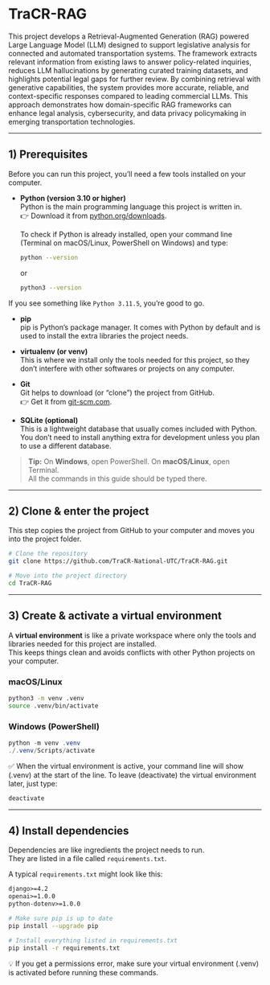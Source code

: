 # TraCR-RAG

This project develops a Retrieval-Augmented Generation (RAG) powered Large Language Model (LLM) designed to support legislative analysis for connected and automated transportation systems. The framework extracts relevant information from existing laws to answer policy-related inquiries, reduces LLM hallucinations by generating curated training datasets, and highlights potential legal gaps for further review. By combining retrieval with generative capabilities, the system provides more accurate, reliable, and context-specific responses compared to leading commercial LLMs. This approach demonstrates how domain-specific RAG frameworks can enhance legal analysis, cybersecurity, and data privacy policymaking in emerging transportation technologies.

---

## 1) Prerequisites

Before you can run this project, you’ll need a few tools installed on your computer.  

- **Python (version 3.10 or higher)**  
  Python is the main programming language this project is written in.  
  👉 Download it from [python.org/downloads](https://www.python.org/downloads/).

  To check if Python is already installed, open your command line (Terminal on macOS/Linux, PowerShell on Windows) and type:
  ```bash
  python --version
  ```
  or

  ```bash
  python3 --version
  ```
  
If you see something like `Python 3.11.5`, you’re good to go.

- **pip**  
  pip is Python’s package manager. 
  It comes with Python by default and is used to install the extra libraries the project needs.

- **virtualenv (or venv)**  
  This is where we install only the tools needed for this project, so they don’t interfere with other softwares or projects on any computer.  

- **Git**  
  Git helps to download (or “clone”) the project from GitHub.  
  👉 Get it from [git-scm.com](https://git-scm.com/downloads).

- **SQLite (optional)**  
  This is a lightweight database that usually comes included with Python.  
  You don’t need to install anything extra for development unless you plan to use a different database.

> **Tip:** On **Windows**, open PowerShell. On **macOS/Linux**, open Terminal.  
> All the commands in this guide should be typed there.

---
## 2) Clone & enter the project

This step copies the project from GitHub to your computer and moves you into the project folder.

```bash
# Clone the repository 
git clone https://github.com/TraCR-National-UTC/TraCR-RAG.git

# Move into the project directory
cd TraCR-RAG
```

---

## 3) Create & activate a virtual environment

A **virtual environment** is like a private workspace where only the tools and libraries needed for this project are installed.  
This keeps things clean and avoids conflicts with other Python projects on your computer.

### macOS/Linux
```bash
python3 -m venv .venv
source .venv/bin/activate
```
### Windows (PowerShell)

```powershell
python -m venv .venv
./.venv/Scripts/activate
```

✅ When the virtual environment is active, your command line will show (.venv) at the start of the line.
To leave (deactivate) the virtual environment later, just type:
```bash
deactivate
```

---
## 4) Install dependencies

Dependencies are like ingredients the project needs to run.  
They are listed in a file called `requirements.txt`.

A typical `requirements.txt` might look like this:

```txt
django>=4.2
openai>=1.0.0
python-dotenv>=1.0.0
```

```bash
# Make sure pip is up to date
pip install --upgrade pip

# Install everything listed in requirements.txt
pip install -r requirements.txt
```
💡 If you get a permissions error, make sure your virtual environment (.venv) is activated before running these commands.







